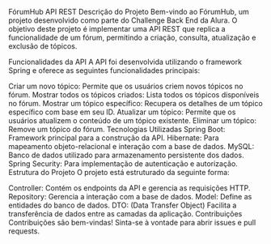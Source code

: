 FórumHub API REST
Descrição do Projeto
Bem-vindo ao FórumHub, um projeto desenvolvido como parte do Challenge Back End da Alura. O objetivo deste projeto é implementar uma API REST que replica a funcionalidade de um fórum, permitindo a criação, consulta, atualização e exclusão de tópicos.

Funcionalidades da API
A API foi desenvolvida utilizando o framework Spring e oferece as seguintes funcionalidades principais:

Criar um novo tópico: Permite que os usuários criem novos tópicos no fórum.
Mostrar todos os tópicos criados: Lista todos os tópicos disponíveis no fórum.
Mostrar um tópico específico: Recupera os detalhes de um tópico específico com base em seu ID.
Atualizar um tópico: Permite que os usuários atualizem o conteúdo de um tópico existente.
Eliminar um tópico: Remove um tópico do fórum.
Tecnologias Utilizadas
Spring Boot: Framework principal para a construção da API.
Hibernate: Para mapeamento objeto-relacional e interação com a base de dados.
MySQL: Banco de dados utilizado para armazenamento persistente dos dados.
Spring Security: Para implementação de autenticação e autorização.
Estrutura do Projeto
O projeto está estruturado da seguinte forma:

Controller: Contém os endpoints da API e gerencia as requisições HTTP.
Repository: Gerencia a interação com a base de dados.
Model: Define as entidades do banco de dados.
DTO: (Data Transfer Object) Facilita a transferência de dados entre as camadas da aplicação.
Contribuições
Contribuições são bem-vindas! Sinta-se à vontade para abrir issues e pull requests.
